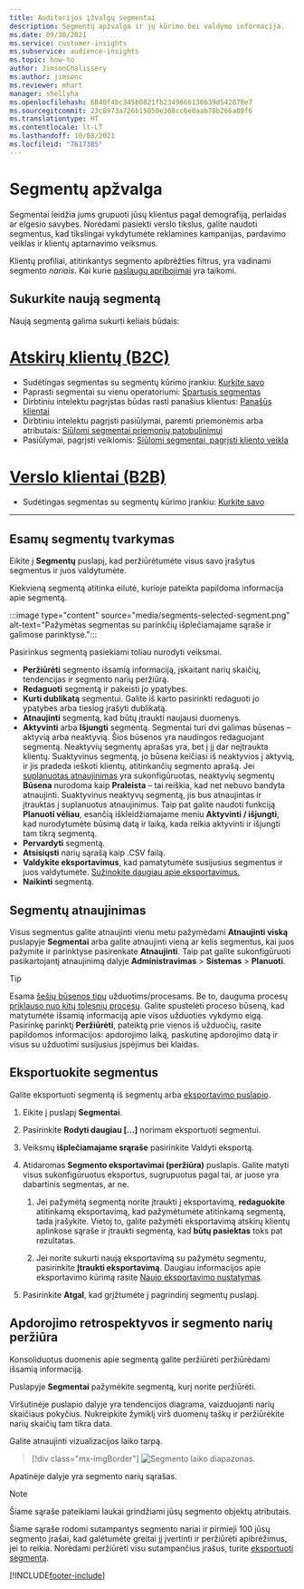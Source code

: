 ```yaml
---
title: Auditorijos įžvalgų segmentai
description: Segmentų apžvalga ir jų kūrimo bei valdymo informacija.
ms.date: 09/30/2021
ms.service: customer-insights
ms.subservice: audience-insights
ms.topic: how-to
author: JimsonChalissery
ms.author: jimsonc
ms.reviewer: mhart
manager: shellyha
ms.openlocfilehash: 6840f4bc345b0821fb2349666130b39d542878e7
ms.sourcegitcommit: 23c8973a726b15050e368cc6e0aab78b266a89f6
ms.translationtype: HT
ms.contentlocale: lt-LT
ms.lasthandoff: 10/08/2021
ms.locfileid: "7617385"
---
```

# <a name="segments-overview"></a>Segmentų apžvalga

Segmentai leidžia jums grupuoti jūsų klientus pagal demografiją, perlaidas ar elgesio savybes. Norėdami pasiekti verslo tikslus, galite naudoti segmentus, kad tikslingai vykdytumėte reklamines kampanijas, pardavimo veiklas ir klientų aptarnavimo veiksmus.

Klientų profiliai, atitinkantys segmento apibrėžties filtrus, yra vadinami segmento *nariais*. Kai kurie [paslaugų apribojimai](service-limits.md) yra taikomi.

## <a name="create-a-new-segment"></a>Sukurkite naują segmentą

Naują segmentą galima sukurti keliais būdais: 

# <a name="individual-customers-b2c"></a>[Atskirų klientų (B2C)](#tab/b2c)

- Sudėtingas segmentas su segmentų kūrimo įrankiu: [Kurkite savo](segment-builder.md#create-a-new-segment) 
- Paprasti segmentai su vienu operatoriumi: [Spartusis segmentas](segment-builder.md#quick-segments) 
- Dirbtiniu intelektu pagrįstas būdas rasti panašius klientus: [Panašūs klientai](find-similar-customer-segments.md) 
- Dirbtiniu intelektu pagrįsti pasiūlymai, paremti priemonėmis arba atributais: [Siūlomi segmentai priemonių patobulinimui](suggested-segments.md) 
- Pasiūlymai, pagrįsti veiklomis: [Siūlomi segmentai, pagrįsti kliento veikla](suggested-segments-activity.md) 

# <a name="business-accounts-b2b"></a>[Verslo klientai (B2B)](#tab/b2b)

- Sudėtingas segmentas su segmentų kūrimo įrankiu: [Kurkite savo](segment-builder.md#create-a-new-segment)

---

## <a name="manage-existing-segments"></a>Esamų segmentų tvarkymas

Eikite į **Segmentų** puslapį, kad peržiūrėtumėte visus savo įrašytus segmentus ir juos valdytumėte.

Kiekvieną segmentą atitinka eilutė, kurioje pateikta papildoma informacija apie segmentą.

:::image type="content" source="media/segments-selected-segment.png" alt-text="Pažymėtas segmentas su parinkčių išplečiamajame sąraše ir galimose parinktyse.":::

Pasirinkus segmentą pasiekiami toliau nurodyti veiksmai.

- **Peržiūrėti** segmento išsamią informaciją, įskaitant narių skaičių, tendencijas ir segmento narių peržiūrą.
- **Redaguoti** segmentą ir pakeisti jo ypatybes.
- **Kurti dublikatą** segmentui. Galite iš karto pasirinkti redaguoti jo ypatybes arba tiesiog įrašyti dublikatą.
- **Atnaujinti** segmentą, kad būtų įtraukti naujausi duomenys.
- **Aktyvinti** arba **Išjungti** segmentą. Segmentai turi dvi galimas būsenas – aktyvią arba neaktyvią. Šios būsenos yra naudingos redaguojant segmentą. Neaktyvių segmentų aprašas yra, bet į jį dar neįtraukta klientų. Suaktyvinus segmentą, jo būsena keičiasi iš neaktyvios į aktyvią, ir jis pradeda ieškoti klientų, atitinkančių segmento aprašą. Jei [suplanuotas atnaujinimas](system.md#schedule-tab) yra sukonfigūruotas, neaktyvių segmentų **Būsena** nurodoma kaip **Praleista** – tai reiškia, kad net nebuvo bandyta atnaujinti. Suaktyvinus neaktyvų segmentą, jis bus atnaujintas ir įtrauktas į suplanuotus atnaujinimus.
  Taip pat galite naudoti funkciją **Planuoti vėliau**, esančią iškleidžiamajame meniu **Aktyvinti / išjungti**, kad nurodytumėte būsimą datą ir laiką, kada reikia aktyvinti ir išjungti tam tikrą segmentą.
- **Pervardyti** segmentą.
- **Atsisiųsti** narių sąrašą kaip .CSV failą.
- **Valdykite eksportavimus**, kad pamatytumėte susijusius segmentus ir juos valdytumėte. [Sužinokite daugiau apie eksportavimus.](export-destinations.md)
- **Naikinti** segmentą.

## <a name="refresh-segments"></a>Segmentų atnaujinimas

Visus segmentus galite atnaujinti vienu metu pažymėdami **Atnaujinti viską** puslapyje **Segmentai** arba galite atnaujinti vieną ar kelis segmentus, kai juos pažymite ir parinktyse pasirenkate **Atnaujinti**. Taip pat galite sukonfigūruoti pasikartojantį atnaujinimą dalyje **Administravimas** > **Sistemas** > **Planuoti**.

> [!TIP]
> Esama [šešių būsenos tipų](system.md#status-types) užduotims/procesams. Be to, dauguma procesų [priklauso nuo kitų tolesnių procesų](system.md#refresh-policies). Galite spustelėti proceso būseną, kad matytumėte išsamią informaciją apie visos užduoties vykdymo eigą. Pasirinkę parinktį **Peržiūrėti**, pateiktą prie vienos iš užduočių, rasite papildomos informacijos: apdorojimo laiką, paskutinę apdorojimo datą ir visus su užduotimi susijusius įspėjimus bei klaidas.

## <a name="export-segments"></a>Eksportuokite segmentus

Galite eksportuoti segmentą iš segmentų arba [eksportavimo puslapio](export-destinations.md). 

1. Eikite į puslapį **Segmentai**.

1. Pasirinkite **Rodyti daugiau [...]** norimam eksportuoti segmentui.

1. Veiksmų **išplečiamajame srąraše** pasirinkite Valdyti eksportą.

1. Atidaromas **Segmento eksportavimai (peržiūra)** puslapis. Galite matyti visus sukonfigūruotus eksportus, sugrupuotus pagal tai, ar juose yra dabartinis segmentas, ar ne.

   1. Jei pažymėtą segmentą norite įtraukti į eksportavimą, **redaguokite** atitinkamą eksportavimą, kad pažymėtumėte atitinkamą segmentą, tada įrašykite. Vietoj to, galite pažymėti eksportavimą atskirų klientų aplinkose sąraše ir įtraukti segmentą, kad **būtų pasiektas** toks pat rezultatas.

   1. Jei norite sukurti naują eksportavimą su pažymėtu segmentu, pasirinkite **Įtraukti eksportavimą**. Daugiau informacijos apie eksportavimo kūrimą rasite [Naujo eksportavimo nustatymas](export-destinations.md#set-up-a-new-export).

1. Pasirinkite **Atgal**, kad grįžtumėte į pagrindinį segmentų puslapį.

## <a name="view-processing-history-and-segment-members"></a>Apdorojimo retrospektyvos ir segmento narių peržiūra

Konsoliduotus duomenis apie segmentą galite peržiūrėti peržiūrėdami išsamią informaciją.

Puslapyje **Segmentai** pažymėkite segmentą, kurį norite peržiūrėti.

Viršutinėje puslapio dalyje yra tendencijos diagrama, vaizduojanti narių skaičiaus pokyčius. Nukreipkite žymiklį virš duomenų taškų ir peržiūrėkite narių skaičių tam tikra data.

Galite atnaujinti vizualizacijos laiko tarpą.

> [!div class="mx-imgBorder"]
> ![Segmento laiko diapazonas.](media/segment-time-range.png "Segmento laiko diapazonas")

Apatinėje dalyje yra segmento narių sąrašas.

> [!NOTE]
> Šiame sąraše pateikiami laukai grindžiami jūsų segmento objektų atributais.
>
>Šiame sąraše rodomi sutampantys segmento nariai ir pirmieji 100 jūsų segmento įrašai, kad galėtumėte greitai jį įvertinti ir peržiūrėti apibrėžimus, jei to reikia. Norėdami peržiūrėti visu sutampančius įrašus, turite [eksportuoti segmentą](export-destinations.md).

[!INCLUDE[footer-include](../includes/footer-banner.md)] 
